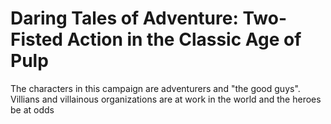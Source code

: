 # Daring Tales of Adventure: Two-Fisted Action in the Classic Age of Pulp



The characters in this campaign are adventurers and "the good guys".
Villians and villainous organizations are at work in the world and the heroes be at odds 